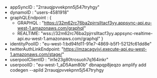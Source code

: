 + appSyncID              : "2rrauqjpvvekpnn5j547tryhgy"
+ dynamoID               : "users-4581918"
+ graphQLEndpoint        : {
    + GRAPHQL : "https://32m62rc76ba2pjrrslltacf3yy.appsync-api.eu-west-1.amazonaws.com/graphql"
    + REALTIME: "wss://32m62rc76ba2pjrrslltacf3yy.appsync-realtime-api.eu-west-1.amazonaws.com/graphql"
      }
+ identityPoolID         : "eu-west-1:bd94fd11-91e7-4869-b5f1-5212fc61dd8e"
+ twitterAuthLinkEndpoint: "https://mzacagvjvj.execute-api.eu-west-1.amazonaws.com/stage/"
+ userpoolClientID       : "in1e23g80trosuoh7q164inkr"
+ userpoolID             : "eu-west-1_aD5Aam80b"
  dbnapqp8jeqzo
  amplify add codegen --apiId 2rrauqjpvvekpnn5j547tryhgy
